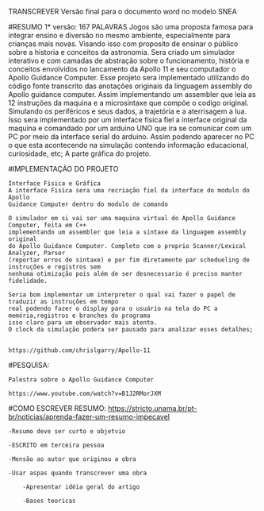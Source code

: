 
TRANSCREVER Versão final para o documento word no modelo SNEA

#RESUMO 1* versão: 167 PALAVRAS
	Jogos são uma proposta famosa para integrar ensino e diversão no mesmo
	ambiente, especialmente para crianças mais novas. Visando isso com 
	proposito de ensinar o público sobre a historia e conceitos da 
	astronomia. Sera criado um simulador interativo e com camadas de 
	abstração sobre o funcionamento, história e conceitos envolvidos
	no lancamento da Apollo 11 e seu computador o Apollo Guidance Computer.
	Esse projeto sera implementado utilizando do código fonte 
	transcrito das anotações originais da linguagem assembly do Apollo 
	guidance computer. Assim implementando um assembler que leia 
	as 12 instruções da maquina e a microsintaxe que compõe o 
	codigo original. Simulando os periféricos e seus dados, a trajetória
	e a aterrisagem a lua. Isso sera implementado por um interface fisica
	fiel a interface original da maquina e comandado por um arduino UNO
	que ira se comunicar com um PC por meio da interface serial do 
	arduino. Assim podendo aparecer no PC o que esta acontecendo na simulação 
	contendo informação educacional, curiosidade, etc; A parte gráfica
	do projeto.
  
	
#IMPLEMENTAÇÃO DO PROJETO

	Interface Fisica e Gráfica
	A interface Fisica sera uma recriação fiel da interface do modulo do Apollo
	Guidance Computer dentro do modulo de comando 

	O simulador em si vai ser uma maquina virtual do Apollo Guidance Computer, feita em C++
	implementando um assembler que leia a sintaxe da linguagem assembly original 
	do Apollo Guidance Computer. Completo com o proprio Scanner/Lexical Analyzer, Parser
	(reportar erros de sintaxe) e por fim diretamente par schedueling de instruções e registros sem 
	nenhuma otimização pois além de ser desnecessario é preciso manter fidelidade.
	
	Seria bom implementar um interpreter o qual vai fazer o papel de traduzir as instruções em tempo
	real podendo fazer o display para o usuário na tela do PC a memória,registros e branches do programa
	isso claro para um observador mais atento.
	O clock da simulação podera ser pausado para analizar esses detalhes;
	

	https://github.com/chrislgarry/Apollo-11
	
	

#PESQUISA:
	
	Palestra sobre o Apollo Guidance Computer
	
	https://www.youtube.com/watch?v=B1J2RMorJXM
		

#COMO ESCREVER RESUMO:
	https://stricto.unama.br/pt-br/noticias/aprenda-fazer-um-resumo-impecavel
	
	-Resumo deve ser curto e objetvio
		
	-ESCRITO em terceira pessoa

	-Mensão ao autor que originou a obra
	
	-Usar aspas quando transcrever uma obra	
	
		-Apresentar idéia geral do artigo
		
		-Bases teoricas
